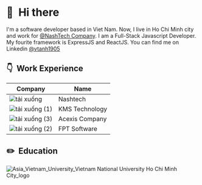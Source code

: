 # 👋 &nbsp;Hi there
I'm a software developer based in Viet Nam. Now, I live in Ho Chi Minh city and work for [@NashTech Company](https://nashtechglobal.com/). I am a Full-Stack Javascript Developer. My fourite framework is ExpressJS and ReactJS. You can find me on Linkedin [@vtanh1905](https://www.linkedin.com/in/vtanh1905)

## 👇 &nbsp;Work Experience
Company                                                                                                                 | Name
------------- | -------------
![tải xuống](https://user-images.githubusercontent.com/49771724/187824613-65d734b8-530b-4b83-bf62-546cd436a2b7.png)     | Nashtech
![tải xuống (1)](https://user-images.githubusercontent.com/49771724/187824778-c40cbbd7-4e5d-4a54-ace5-b7835e36e8f9.png) | KMS Technology
![tải xuống (3)](https://user-images.githubusercontent.com/49771724/187825014-4247b01d-e104-42be-a1ac-2a38c207dcd4.png) | Acexis Company
![tải xuống (2)](https://user-images.githubusercontent.com/49771724/187824908-38f2c171-2f40-4969-be75-a63a95e1600d.png) | FPT Software

## ✏️ &nbsp;Education
![Asia_Vietnam_University_Vietnam National University Ho Chi Minh City_logo](https://user-images.githubusercontent.com/49771724/187825998-b427aad8-f194-4f43-bae0-08ac05452d9e.png)
